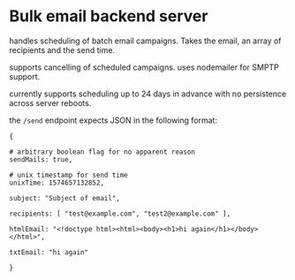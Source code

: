 # Bulk email backend server

handles scheduling of batch email campaigns. Takes the email, an array of recipients and the send time.

supports cancelling of scheduled campaigns. uses nodemailer for SMPTP support.

currently supports scheduling up to 24 days in advance with no persistence across server reboots.

the `/send` endpoint expects JSON in the following format:

```
{

# arbitrary boolean flag for no apparent reason
sendMails: true,

# unix timestamp for send time
unixTime: 1574657132852,

subject: "Subject of email",

recipients: [ "test@example.com", "test2@example.com" ],

htmlEmail: "<!doctype html><html><body><h1>hi again</h1></body></html>",

txtEmail: "hi again"

}
```

